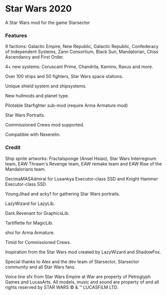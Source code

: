 # Star Wars 2020

A Star Wars mod for the game Starsector

### Features

9 factions: Galactic Empire, New Republic, Galactic Republic, Confederacy of Independent Systems, Zann Consortium, Black Sun, Mandalorian, Chiss Ascendancy and First Order.

4+ new systems: Coruscant Prime, Chandrila, Kamino, Raxus and more.

Over 100 ships and 50 fighters, Star Wars space stations.

Unique shield system and shipsystems.

New hullmods and planet type.

Pilotable Starfighter sub-mod (require Arma Armature mod)

Star Wars Portraits.

Commissioned Crews mod supported.

Compatible with Nexerelin.

### Credit

Ship sprite artworks:
Fractalsponge (Ansel Hsiao), Star Wars Interregnum team, EAW Thrawn's Revenge team, EAW remake team and EAW Rise of the Mandalorians team.

DecimaMASAdmiral for Lusankya Executor-class SSD and Knight Hammer Executor-class SSD.

YoungJihad and acky1 for gathering Star Wars portraits.

LazyWizard for LazyLib.

Dark.Revenant for GraphicsLib.

Tartiflette for MagicLib.

shoi for Arma Armature.

Timid for Commissioned Crews.

Inspiration from the Star Wars mod created by LazyWizard and ShadowFox.

Special thanks to Alex and the dev team of Starsector, Starsector community and all Star Wars fans.

Voice line sfx from Star Wars Empire at War are property of Petroglyph Games and LucasArts.
All models, music and sound are property of and all rights reserved by STAR WARS © & ™ LUCASFILM LTD.
